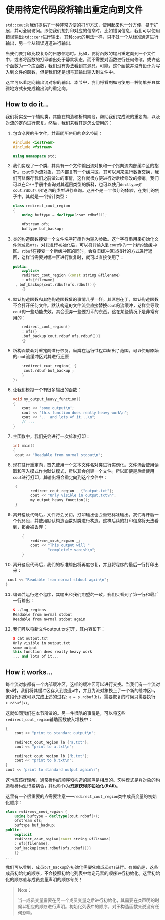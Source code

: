 # 使用特定代码段将输出重定向到文件

`std::cout`为我们提供了一种非常方便的打印方式，使用起来也十分方便，易于扩展，并可全局访问。即使我们想打印对应的信息时，比如错误信息，我们可以使用错误输出`std::cerr`进行输出，其和`cout`的用法一样，只不过一个从标准通道进行输出，另一个从错误通道进行输出。

当我们要打印比较复杂的日志信息时。比如，要将函数的输出重定向到一个文件中，或者将函数的打印输出处于静默状态，而不需要对函数进行任何修改。或许这个函数为一个库函数，我们没有办法看到其源码。可能，这个函数并没有设计为写入到文件的函数，但是我们还是想将其输出输入到文件中。

这里可以重定向输出流对象的输出。本节中，我们将看到如何使用一种简单并且优雅地方式来完成输出流的重定向。

## How to do it...

我们将实现一个辅助类，其能在构造和析构阶段，帮助我们完成流的重定向，以及对流的定向进行恢复。然后，我们来看其是怎么使用的：

1. 包含必要的头文件，并声明所使用的命名空间：

   ```c++
   #include <iostream>
   #include <fstream>
   
   using namespace std;
   ```

2. 我们实现了一个类，其具有一个文件输出流对象和一个指向流内部缓冲区的指针。`cout`作为流对象，其内部具有一个缓冲区，其可以用来进行数据交换，我们可以保存我们之前做过的事情，这样就很方便进行对后续修改的撤销。我们可以在C++手册中查询对其返回类型的解释，也可以使用`decltype`对`cout.rdbuf()`所返回的类型进行查询。这并不是一个很好的体验，在我们的例子中，其就是一个指针类型：

   ```c++
   class redirect_cout_region
   {
       using buftype = decltype(cout.rdbuf());
       
       ofstream ofs;
       buftype buf_backup; 
   ```

3. 类的构造函数接受一个文件名字符串作为输入参数。这个字符串用来初始化文件流成员`ofs`。对其进行初始化后，可以将其输入到`cout`作为一个新的流缓冲区。`rdbuf`在接受一个新缓冲区的同时，会将旧缓冲区以指针的方式进行返回，这样当需要对缓冲区进行恢复时，就可以直接使用了：

   ```c++
   public:
       explicit
       redirect_cout_region (const string &filename)
       : ofs{filename}
   	, buf_backup{cout.rdbuf(ofs.rdbuf())}
       {}
   ```

4. 默认构造函数和其他构造函数做的事情几乎一样。其区别在于，默认构造函数不会打开任何文件。默认构造的文件流会直接替换`cout`的流缓冲，这样会导致`cout`的一些功能失效。其会丢弃一些要打印的东西。这在某些情况下是非常有用的：

   ```c++
       redirect_cout_region()
       : ofs{}
       ,buf_backup{cout.rdbuf(ofs.rdbuf())}
       {}
   ```

5. 析构函数会对重定向进行恢复。当类在运行过程中超出了范围，可以使用原始的`cout`流缓冲区对其进行还原：

   ```c++
       ~redirect_cout_region() {
       	cout.rdbuf(buf_backup);
       }
   };
   ```

6. 让我们模拟一个有很多输出的函数：

   ```c++
   void my_output_heavy_function()
   {
       cout << "some output\n";
       cout << "this function does really heavy work\n";
       cout << "... and lots of it...\n";
       // ...
   }
   ```

7. 主函数中，我们先会进行一次标准打印：

   ```c++
   int main()
   {
   	cout << "Readable from normal stdout\n";
   ```

8. 现在进行重定向，首先使用一个文本文件名对类进行实例化。文件流会使用读取和写入模式作为默认模式，所以其会创建一个文件。所以即便是后续使用`cout`进行打印，其输出将会重定向到这个文件中：

   ```c++
   	{
           redirect_cout_region _ {"output.txt"};
           cout << "Only visible in output.txt\n";
           my_output_heavy_function();
   	}
   ```

9. 离开这段代码后，文件将会关闭，打印输出也会重归标准输出。我们再开启一个代码段，并使用默认构造函数对类进行构造。这样后续的打印信息将无法看到，都会被丢弃：

   ```c++
       {
           redirect_cout_region _;
           cout << "This output will "
                   "completely vanish\n";
       }
   ```

10. 离开这段代码后，我们的标准输出将再度恢复，并且将程序的最后一行打印出来：

   ```c++
   	cout << "Readable from normal stdout again\n";
   }
   ```

11. 编译并运行这个程序，其输出和我们期望的一致。我们只看到了第一行和最后一行输出：

    ```c++
    $ ./log_regions
    Readable from normal stdout
    Readable from normal stdout again
    ```

12. 我们可以将新文件output.txt打开，其内容如下：

    ```c++
    $ cat output.txt
    Only visible in output.txt
    some output
    this function does really heavy work
    ... and lots of it...
    ```

## How it works...

每个流对象都有一个内部缓冲区，这样的缓冲区可以进行交换。当我们有一个流对象`s`时，我们将其缓冲区存入到变量`a`中，并且为流对象换上了一个新的缓冲区`b`，这段代码就可以完成上述的过程:` a = s.rdbuf(b)`。需要恢复的时候只需要执行`s.rdbuf(a)`。

这就如同我们在本节所做的。另一件很酷的事情是，可以将这些`redirect_cout_region`辅助函数放入堆栈中：

```c++
{
    cout << "print to standard output\n";
    
    redirect_cout_region la {"a.txt"};
    cout << "print to a.txt\n";
    
    redirect_cout_region lb {"b.txt"};
    cout << "print to b.txt\n";
}
cout << "print to standard output again\n";
```

这也应该好理解，通常析构的顺序和构造的顺序是相反的。这种模式是将对象的构造和析构进行紧耦合，其也称作为**资源获得即初始化(RAII)**。

这里有一个很重要的点需要注意——`redirect_cout_region`类中成员变量的初始化顺序：

```c++
class redirect_cout_region {
    using buftype = decltype(cout.rdbuf());
    ofstream ofs;
    buftype buf_backup;
public:
    explicit
    redirect_cout_region(const string &filename)
    : ofs{filename},
    buf_backup{cout.rdbuf(ofs.rdbuf())}
    {}
...
```

我们可以看到，成员`buf_backup`的初始化需要依赖成员`ofs`进行。有趣的是，这些成员初始化的顺序，不会按照初始化列表中给定元素的顺序进行初始化。这里初始化的顺序值与成员变量声明的顺序有关！

> Note：
>
> 当一成员变量需要在另一个成员变量之后进行初始化，其需要在类声明的时候以相应的顺序进行声明。初始化列表中的顺序，对于构造函数来说没有任何影响。
